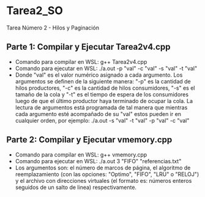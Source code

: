 # Tarea2_SO
Tarea Número 2 - Hilos y Paginación

## Parte 1: Compilar y Ejecutar Tarea2v4.cpp
+ Comando para compilar en WSL: g++ Tarea2v4.cpp
+ Comando para ejecutar en WSL: ./a.out -p "val" -c "val" -s "val" -t "val"
+ Donde "val" es el valor numérico asignado a cada argumento. Los argumentos se definen de la siguiente manera: "-p" es la cantidad de hilos productores, "-c" es la cantidad de hilos consumidores, "-s" es el tamaño de la cola y "-t" es el tiempo de espera de los consumidores luego de que el último productor haya terminado de ocupar la cola. La lectura de argumentos está programada de tal manera que mientras cada argumento esté acompañado de su "val" estos pueden ir en cualquier orden, por ejemplo: ./a.out -s "val" -t "val" -p "val" -c "val" 

## Parte 2: Compilar y Ejecutar vmemory.cpp
+ Comando para compilar en WSL: g++ vmemory.cpp
+ Comando para ejecutar en WSL: ./a.out 3 "FIFO" "referencias.txt"
+ Los argumentos son: el número de marcos de página, el algoritmo de reemplazamiento (con las opciones: "Optimo", "FIFO", "LRU" o "RELOJ") y el archivo con direcciones virtuales (el formato es: números enteros seguidos de un salto de linea) respectivamente.
